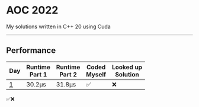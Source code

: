 ﻿# AOC 2022
My solutions written in C++ 20 using Cuda

---

## Performance


| Day | Runtime<br/>Part 1 | Runtime<br/>Part 2 |Coded<br/>Myself|Looked up<br/>Solution | 
|---|---|---|---|---|
|[1](https://adventofcode.com/2022/day/1)| 30.2μs | 31.8μs |✅|❌|

✅❌